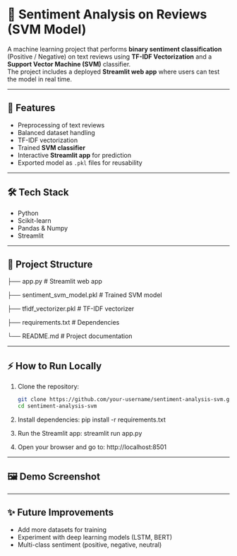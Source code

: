 # 📝 Sentiment Analysis on Reviews (SVM Model)

A machine learning project that performs **binary sentiment classification** (Positive / Negative) on text reviews using **TF-IDF Vectorization** and a **Support Vector Machine (SVM)** classifier.  
The project includes a deployed **Streamlit web app** where users can test the model in real time.

---

## 🚀 Features
- Preprocessing of text reviews
- Balanced dataset handling
- TF-IDF vectorization
- Trained **SVM classifier**
- Interactive **Streamlit app** for prediction
- Exported model as `.pkl` files for reusability

---

## 🛠️ Tech Stack
- Python
- Scikit-learn
- Pandas & Numpy
- Streamlit

---

## 📂 Project Structure
├── app.py # Streamlit web app

├── sentiment_svm_model.pkl # Trained SVM model

├── tfidf_vectorizer.pkl # TF-IDF vectorizer

├── requirements.txt # Dependencies

└── README.md # Project documentation

---

## ⚡ How to Run Locally
1. Clone the repository:
   ```bash
   git clone https://github.com/your-username/sentiment-analysis-svm.git
   cd sentiment-analysis-svm

2. Install dependencies:
   pip install -r requirements.txt
   
3. Run the Streamlit app:
   streamlit run app.py

4. Open your browser and go to:
   http://localhost:8501
   
---    

## 🖼️ Demo Screenshot

---

## ✨ Future Improvements
- Add more datasets for training
- Experiment with deep learning models (LSTM, BERT)
- Multi-class sentiment (positive, negative, neutral)
